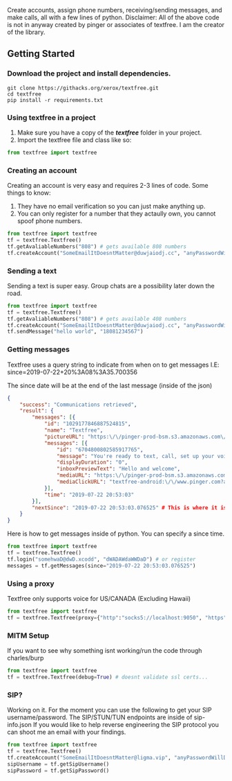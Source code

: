 
Create accounts, assign phone numbers, receiving/sending messages, and make calls, all with a few lines of python.
Disclaimer: All of the above code is not in anyway created by pinger or associates of textfree. I am the creator of the library.

## Getting Started

### Download the project and install dependencies.
```
git clone https://githacks.org/xerox/textfree.git
cd textfree
pip install -r requirements.txt
```

### Using textfree in a project

1. Make sure you have a copy of the ***textfree*** folder in your project.
2. Import the textfree file and class like so:
```python
from textfree import textfree
```

### Creating an account

Creating an account is very easy and requires 2-3 lines of code. Some things to know:

1. They have no email verification so you can just make anything up.
2. You can only register for a number that they actaully own, you cannot spoof phone numbers.

```python
from textfree import textfree
tf = textfree.Textfree()
tf.getAvaliableNumbers("808") # gets available 808 numbers
tf.createAccount("SomeEmailItDoesntMatter@duwjaiodj.cc", "anyPasswordWillDo", "8082222222")
```

### Sending a text

Sending a text is super easy. Group chats are a possibility later down the road.
```python
from textfree import textfree
tf = textfree.Textfree()
tf.getAvaliableNumbers("808") # gets available 408 numbers
tf.createAccount("SomeEmailItDoesntMatter@duwjaiodj.cc", "anyPasswordWillDo", "18082222222")
tf.sendMessage("hello world", "18081234567")
```

### Getting messages

Textfree uses a query string to indicate from when on to get messages I.E: since=2019-07-22+20%3A08%3A35.700356

The since date will be at the end of the last message (inside of the json)

```json
{
	"success": "Communications retrieved",
	"result": {
		"messages": [{
			"id": "1029177846887524815",
			"name": "Textfree",
			"pictureURL": "https:\/\/pinger-prod-bsm.s3.amazonaws.com\/bsm\/297\/bsmmedia-08612f36d5ddf5c236619d28180bd82f.jpg",
			"messages": [{
				"id": "6704800802585917765",
				"message": "You're ready to text, call, set up your voicemail, and chat freely. You can subscribe anytime to <a href=\"textfree-android:\/\/www.pinger.com?action=noads\">remove ads<\/a> or <a href=\"textfree-android:\/\/www.pinger.com?action=reservenumber\">reserve your number<\/a> (normally we reclaim inactive numbers after 30 days). Enjoy!",
				"displayDuration": "0",
				"inboxPreviewText": "Hello and welcome",
				"mediaURL": "https:\/\/pinger-prod-bsm.s3.amazonaws.com\/bsm\/679\/bsmmedia-bba5cce2cce64cde65289ddf02025292.png",
				"mediaClickURL": "textfree-android:\/\/www.pinger.com?action=reservenumber"
			}],
			"time": "2019-07-22 20:53:03"
		}],
		"nextSince": "2019-07-22 20:53:03.076525" # This is where it is
	}
}
```
Here is how to get messages inside of python. You can specify a since time.
```python
from textfree import textfree
tf = textfree.Textfree()
tf.login("somehwaD@dwD.xcodd", "dWADAWdaWWDaD") # or register
messages = tf.getMessages(since="2019-07-22 20:53:03.076525")
```

### Using a proxy

Textfree only supports voice for US/CANADA (Excluding Hawaii)

```python
from textfree import textfree
tf = textfree.Textfree(proxy={"http":"socks5://localhost:9050", "https":"socks5://localhost:9050"})
```

### MITM Setup

If you want to see why something isnt working/run the code through charles/burp

```python
from textfree import textfree
tf = textfree.Textfree(debug=True) # doesnt validate ssl certs...
```
### SIP?

Working on it. For the moment you can use the following to get your SIP username/password. The SIP/STUN/TUN endpoints are inside of sip-info.json If you would like to help reverse engineering the SIP protocol you can shoot me an email with your findings.
```python
from textfree import textfree
tf = textfree.Textfree()
tf.createAccount("SomeEmailItDoesntMatter@ligma.vip", "anyPasswordWillDo", "18082222222")
sipUsername = tf.getSipUsername()
sipPassword = tf.getSipPassword()
```
